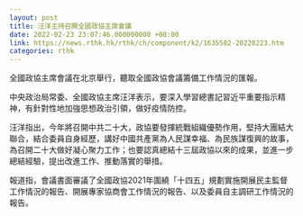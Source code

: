 ```yaml
---
layout: post
title: 汪洋主持召開全國政協主席會議
date: 2022-02-23 23:07:46.000000000 +08:00
link: https://news.rthk.hk/rthk/ch/component/k2/1635502-20220223.htm
categories: rthk
---
```


全國政協主席會議在北京舉行，聽取全國政協會議籌備工作情況的匯報。

中央政治局常委、全國政協主席汪洋表示，要深入學習總書記習近平重要指示精神，有針對性地加強思想政治引領，做好疫情防控。

汪洋指出，今年將召開中共二十大，政協要發揮統戰組織優勢作用，堅持大團結大聯合，結合委員自身經歷，講好中國共產黨為人民謀幸福、為民族謀復興的故事，為召開二十大做好凝心聚力工作；也要認真總結十三屆政協以來的成果，並進一步總結經驗，提出改進工作、推動落實的舉措。

報道指，會議書面審議了全國政協2021年圍繞「十四五」規劃實施開展民主監督工作情況的報告、開展專家協商會工作情況的報告、以及委員自主調研工作情況的報告。
